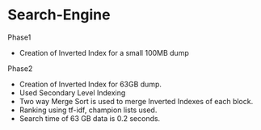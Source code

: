 # Search-Engine
Phase1
  - Creation of Inverted Index for a small 100MB dump
  
Phase2
  - Creation of Inverted Index for 63GB dump.
  - Used Secondary Level Indexing
  - Two way Merge Sort is used to merge Inverted Indexes of each block.
  - Ranking using tf-idf, champion lists used.
  - Search time of 63 GB data is 0.2 seconds.
  
